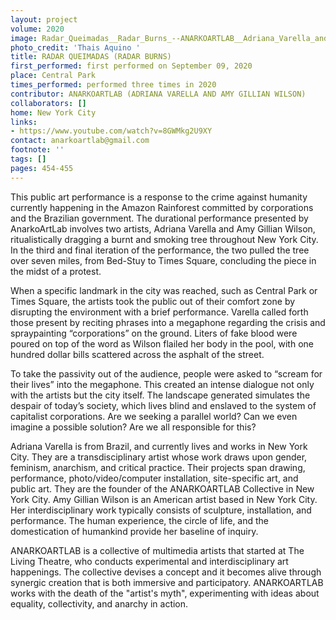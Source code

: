 ```yaml
---
layout: project
volume: 2020
image: Radar_Queimadas__Radar_Burns_--ANARKOARTLAB__Adriana_Varella_and_Amy_Gillian_Wilson_.jpg
photo_credit: 'Thais Aquino '
title: RADAR QUEIMADAS (RADAR BURNS)
first_performed: first performed on September 09, 2020
place: Central Park
times_performed: performed three times in 2020
contributor: ANARKOARTLAB (ADRIANA VARELLA AND AMY GILLIAN WILSON)
collaborators: []
home: New York City
links:
- https://www.youtube.com/watch?v=8GWMkg2U9XY
contact: anarkoartlab@gmail.com
footnote: ''
tags: []
pages: 454-455
---
```




This public art performance is a response to the crime against humanity currently happening in the Amazon Rainforest committed by corporations and the Brazilian government. The durational performance presented by AnarkoArtLab involves two artists, Adriana Varella and Amy Gillian Wilson, ritualistically dragging a burnt and smoking tree throughout New York City. In the third and final iteration of the performance, the two pulled the tree over seven miles, from Bed-Stuy to Times Square, concluding the piece in the midst of a protest.

When a specific landmark in the city was reached, such as Central Park or Times Square, the artists took the public out of their comfort zone by disrupting the environment with a brief performance. Varella called forth those present by reciting phrases into a megaphone regarding the crisis and spraypainting “corporations” on the ground. Liters of fake blood were poured on top of the word as Wilson flailed her body in the pool, with one hundred dollar bills scattered across the asphalt of the street. 

To take the passivity out of the audience, people were asked to “scream for their lives”  into the megaphone. This created an intense dialogue not only with the artists but the city itself. The landscape generated simulates the despair of today’s society, which lives blind and enslaved to the system of capitalist corporations. Are we seeking a parallel world? Can we even imagine a possible solution? Are we all responsible for this? 

Adriana Varella is from Brazil, and currently lives and works in New York City. They are a transdisciplinary artist whose work draws upon gender, feminism, anarchism, and critical practice. Their projects span drawing, performance, photo/video/computer installation, site-specific art, and public art. They are the founder of the ANARKOARTLAB Collective in New York City. Amy Gillian Wilson is an American artist based in New York City. Her interdisciplinary work typically consists of sculpture, installation, and performance. The human experience, the circle of life, and the domestication of humankind provide her baseline of inquiry.

ANARKOARTLAB is a collective of multimedia artists that started at The Living Theatre, who conducts experimental and interdisciplinary art happenings. The collective devises a concept and it becomes alive through synergic creation that is both immersive and participatory. ANARKOARTLAB works with the death of the "artist's myth", experimenting with ideas about equality, collectivity, and anarchy in action.
